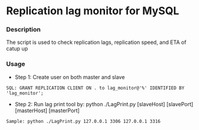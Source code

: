 # Replication lag monitor for MySQL
### Description
The script is used to check replication lags, replication speed, and ETA of catup up
### Usage
- Step 1: Create user on both master and slave 
```
SQL: GRANT REPLICATION CLIENT ON . to lag_monitor@'%' IDENTIFIED BY 'lag_monitor';
```
 
- Step 2: Run lag print tool by: python ./LagPrint.py [slaveHost] [slavePort] [masterHost] [masterPort] 

```
Sample: python ./LagPrint.py 127.0.0.1 3306 127.0.0.1 3316
```
